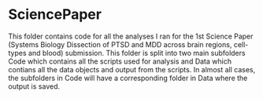 # SciencePaper
This folder contains code for all the analyses I ran for the 1st Science Paper 
(Systems Biology Dissection of PTSD and MDD across brain regions, cell-types and blood) 
submission. This folder is split into two main subfolders Code which contains all
the scripts used for analysis and Data which contians all the data objects and output
from the scripts. In almost all cases, the subfolders in Code will have a corresponding 
folder in Data where the output is saved.
